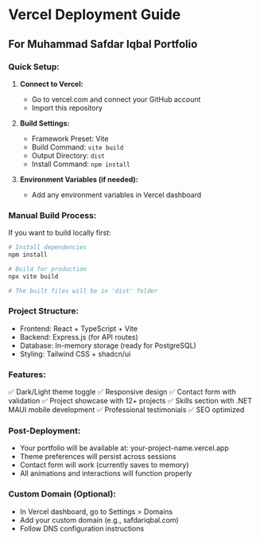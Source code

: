 # Vercel Deployment Guide

## For Muhammad Safdar Iqbal Portfolio

### Quick Setup:

1. **Connect to Vercel:**
   - Go to vercel.com and connect your GitHub account
   - Import this repository 

2. **Build Settings:**
   - Framework Preset: Vite
   - Build Command: `vite build`
   - Output Directory: `dist`
   - Install Command: `npm install`

3. **Environment Variables (if needed):**
   - Add any environment variables in Vercel dashboard

### Manual Build Process:

If you want to build locally first:

```bash
# Install dependencies
npm install

# Build for production
npx vite build

# The built files will be in 'dist' folder
```

### Project Structure:
- Frontend: React + TypeScript + Vite
- Backend: Express.js (for API routes)
- Database: In-memory storage (ready for PostgreSQL)
- Styling: Tailwind CSS + shadcn/ui

### Features:
✅ Dark/Light theme toggle
✅ Responsive design
✅ Contact form with validation
✅ Project showcase with 12+ projects
✅ Skills section with .NET MAUI mobile development
✅ Professional testimonials
✅ SEO optimized

### Post-Deployment:
- Your portfolio will be available at: your-project-name.vercel.app
- Theme preferences will persist across sessions
- Contact form will work (currently saves to memory)
- All animations and interactions will function properly

### Custom Domain (Optional):
- In Vercel dashboard, go to Settings > Domains
- Add your custom domain (e.g., safdariqbal.com)
- Follow DNS configuration instructions
